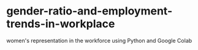 # gender-ratio-and-employment-trends-in-workplace
women's representation in the workforce using Python and Google Colab
